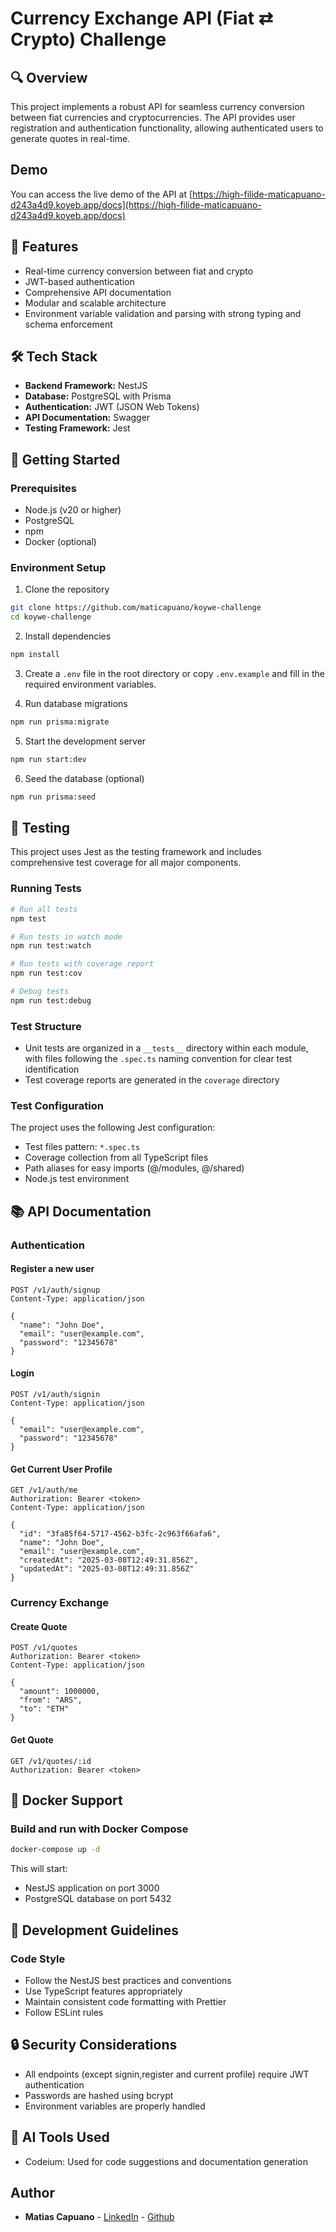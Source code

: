 # Currency Exchange API (Fiat ⇄ Crypto) Challenge

## 🔍 Overview

This project implements a robust API for seamless currency conversion between fiat currencies and cryptocurrencies. The API provides user registration and authentication functionality, allowing authenticated users to generate quotes in real-time.

## Demo

You can access the live demo of the API at [https://high-filide-maticapuano-d243a4d9.koyeb.app/docs](https://high-filide-maticapuano-d243a4d9.koyeb.app/docs)

## 🌟 Features

- Real-time currency conversion between fiat and crypto
- JWT-based authentication
- Comprehensive API documentation
- Modular and scalable architecture
- Environment variable validation and parsing with strong typing and schema enforcement

## 🛠 Tech Stack

- **Backend Framework:** NestJS
- **Database:** PostgreSQL with Prisma
- **Authentication:** JWT (JSON Web Tokens)
- **API Documentation:** Swagger
- **Testing Framework:** Jest

## 🚀 Getting Started

### Prerequisites

- Node.js (v20 or higher)
- PostgreSQL
- npm
- Docker (optional)

### Environment Setup

1. Clone the repository

```bash
git clone https://github.com/maticapuano/koywe-challenge
cd koywe-challenge
```

2. Install dependencies

```bash
npm install
```

3. Create a `.env` file in the root directory or copy `.env.example` and fill in the required environment variables.

4. Run database migrations

```bash
npm run prisma:migrate
```

5. Start the development server

```bash
npm run start:dev
```

6. Seed the database (optional)

```bash
npm run prisma:seed
```

## 🧪 Testing

This project uses Jest as the testing framework and includes comprehensive test coverage for all major components.

### Running Tests

```bash
# Run all tests
npm test

# Run tests in watch mode
npm run test:watch

# Run tests with coverage report
npm run test:cov

# Debug tests
npm run test:debug
```

### Test Structure

- Unit tests are organized in a `__tests__` directory within each module, with files following the `.spec.ts` naming convention for clear test identification
- Test coverage reports are generated in the `coverage` directory

### Test Configuration

The project uses the following Jest configuration:

- Test files pattern: `*.spec.ts`
- Coverage collection from all TypeScript files
- Path aliases for easy imports (@/modules, @/shared)
- Node.js test environment

## 📚 API Documentation

### Authentication

#### Register a new user

```http
POST /v1/auth/signup
Content-Type: application/json

{
  "name": "John Doe",
  "email": "user@example.com",
  "password": "12345678"
}
```

#### Login

```http
POST /v1/auth/signin
Content-Type: application/json

{
  "email": "user@example.com",
  "password": "12345678"
}
```

#### Get Current User Profile

```http
GET /v1/auth/me
Authorization: Bearer <token>
Content-Type: application/json

{
  "id": "3fa85f64-5717-4562-b3fc-2c963f66afa6",
  "name": "John Doe",
  "email": "user@example.com",
  "createdAt": "2025-03-08T12:49:31.856Z",
  "updatedAt": "2025-03-08T12:49:31.856Z"
}
```

### Currency Exchange

#### Create Quote

```http
POST /v1/quotes
Authorization: Bearer <token>
Content-Type: application/json

{
  "amount": 1000000,
  "from": "ARS",
  "to": "ETH"
}
```

#### Get Quote

```http
GET /v1/quotes/:id
Authorization: Bearer <token>
```

## 🐳 Docker Support

### Build and run with Docker Compose

```bash
docker-compose up -d
```

This will start:

- NestJS application on port 3000
- PostgreSQL database on port 5432

## 📝 Development Guidelines

### Code Style

- Follow the NestJS best practices and conventions
- Use TypeScript features appropriately
- Maintain consistent code formatting with Prettier
- Follow ESLint rules

## 🔒 Security Considerations

- All endpoints (except signin,register and current profile) require JWT authentication
- Passwords are hashed using bcrypt
- Environment variables are properly handled

## 🤖 AI Tools Used

- Codeium: Used for code suggestions and documentation generation

## Author

- **Matias Capuano** - [LinkedIn](https://www.linkedin.com/in/matias-capuano) - [Github](https://github.com/maticapuano)
